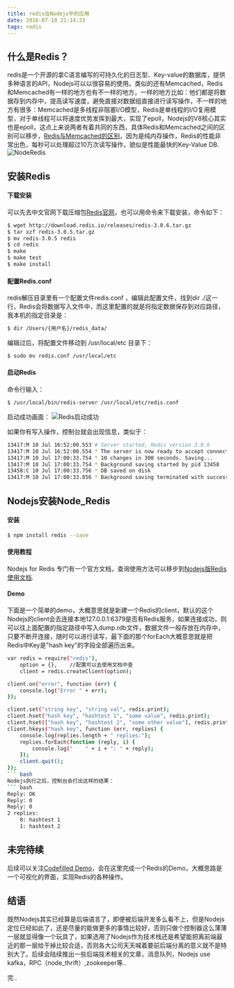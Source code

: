 ```yaml
---
title: redis在Nodejs中的应用
date: 2016-07-10 21:14:33
tags: redis
---
```


## 什么是Redis？

redis是一个开源的拿C语言编写的可持久化的日志型、Key-value的数据库，提供多种语言的API，Nodejs可以以很容易的使用。类似的还有Memcached，Redis和Memcached有一样的地方也有不一样的地方，一样的地方比如：他们都是将数据存到内存中，提高读写速度，避免直接对数据组直接进行读写操作，不一样的地方有很多：Memcached是多线程非阻塞I/O模型，Redis是单线程的I/O复用模型，对于单线程可以将速度优势发挥到最大，实现了epoll，Nodejs的V8核心其实也是epoll，这点上来说两者有着共同的东西，具体Redis和Memcached之间的区别可以移步，[Redis与Memcached的区别](http://blog.csdn.net/tonysz126/article/details/8280696/)，因为是纯内存操作，Redis的性能非常出色，每秒可以处理超过10万次读写操作，貌似是性能最快的Key-Value DB.![NodeRedis](https://cloud.githubusercontent.com/assets/1152927/8677879/35748710-2a17-11e5-8cc6-7aeb72caaa52.png)


## 安装Redis

#### 下载安装

可以先去中文官网下载压缩包[Redis官网](http://www.redis.net.cn/)，也可以用命令来下载安装，命令如下：
``` bash
$ wget http://download.redis.io/releases/redis-3.0.6.tar.gz 
$ tar xzf redis-3.0.5.tar.gz
$ mv redis-3.0.5 redis
$ cd redis
$ make
$ make test
$ make install
```

#### 配置Redis.conf

redis解压目录里有一个配置文件redis.conf ，编辑此配置文件，找到dir ./这一行，Redis会将数据写入文件中，而这里配置的就是将指定数据保存到对应路径，我本机的指定目录是：
``` bash
$ dir /Users/{用户名}/redis_data/
```
编辑过后，将配置文件移动到 /usr/local/etc 目录下：
``` bash
$ sudo mv redis.conf /usr/local/etc
```

#### 启动Redis

命令行输入：
``` bash
$ /usr/local/bin/redis-server /usr/local/etc/redis.conf
```
启动成功画面：
![Redis启动成功](http://static.oschina.net/uploads/space/2015/1101/155405_qeiq_941605.png)

如果你有写入操作，控制台就会出现信息，类似于：
``` bash
13417:M 10 Jul 16:52:00.553 # Server started, Redis version 3.0.6
13417:M 10 Jul 16:52:00.554 * The server is now ready to accept connections on port 6379
13417:M 10 Jul 17:00:33.754 * 10 changes in 300 seconds. Saving...
13417:M 10 Jul 17:00:33.754 * Background saving started by pid 13458
13458:C 10 Jul 17:00:33.756 * DB saved on disk
13417:M 10 Jul 17:00:33.856 * Background saving terminated with success
```

## Nodejs安装Node_Redis

#### 安装
``` bash
$ npm install redis --save
```

#### 使用教程

Nodejs for Redis 专门有一个官方文档，查询使用方法可以移步到[Nodejs版Redis使用文档](http://redis.js.org/).

#### Demo

下面是一个简单的demo，大概意思就是新建一个Redis的client，默认的这个Nodejs的client会去连接本地127.0.0.1:6379是否有Redis服务，如果连接成功，则可以往上面配置的指定路径中写入dump.rdb文件，数据文件一般存放在内存中，只要不断开连接，随时可以进行读写，最下面的那个forEach大概意思就是把Redis中Key是"hash key"的字段全部遍历出来。
``` bash
var redis = require("redis"),
    option = {}, 	//配置可以去使用文档中查
    client = redis.createClient(option);

client.on("error", function (err) {
    console.log("Error " + err);
});

client.set("string key", "string val", redis.print);
client.hset("hash key", "hashtest 1", "some value", redis.print);
client.hset(["hash key", "hashtest 2", "some other value"], redis.print);
client.hkeys("hash key", function (err, replies) {
    console.log(replies.length + " replies:");
    replies.forEach(function (reply, i) {
        console.log("    " + i + ": " + reply);
    });
    client.quit();
});
``` bash
Nodejs执行之后，控制台会打出这样的结果：
``` bash
Reply: OK
Reply: 0
Reply: 0
2 replies:
    0: hashtest 1
    1: hashtest 2
```

## 未完待续

后续可以关注[Codefilled Demo](http://demo.codefilled.com/)，会在这里完成一个Redis的Demo，大概思路是一个可视化的界面，实现Redis的各种操作。

## 结语

既然Nodejs其实已经算是后端语言了，即便被后端开发多么看不上，但是Nodejs定位已经如此了，还是尽量的能做更多的事情比较好，否则只做个控制器这么薄薄一层就显得像一个玩具了，如果选用了Nodejs作为技术栈还是希望能把离前端最近的那一层给干掉比较合适，否则各大公司天天喊着要前后端分离的意义就不是特别大了。后续会陆续推出一些后端技术相关的文章，消息队列，Nodejs use kafka，RPC（node_thrift）,zookeeper等..

完..














